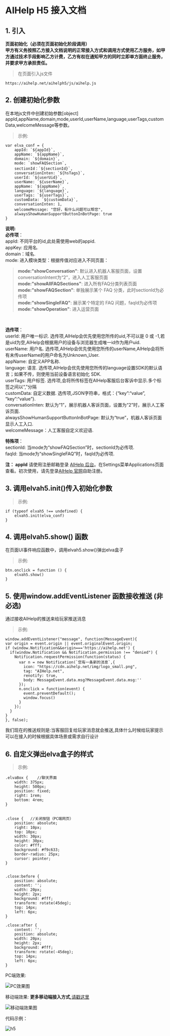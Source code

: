 # AIHelp H5 接入文档 
## 1. 引入 

**页面初始化（必须在页面初始化阶段调用）**<br />
**甲方有义务按照乙方接入文档说明的正常接入方式和调用方式使用乙方服务，如甲方通过技术手段影响乙方计费，乙方有权在通知甲方的同时立即单方面终止服务，并要求甲方承担责任。**<br />

>在页面引入js文件

	https://aihelp.net/aihelph5/js/aihelp.js

## 2. 创建初始化参数
在本地js文件中创建初始参数[object] appId,appName,domain,mode,userId,userName,language,userTags,customData,welcomeMessage等参数。

>示例:

	var elva_conf = {
		appId: `${appId}`,
		appName: `${appName}`,
		domain: `${domain}`,
		mode: `showFAQSection`,
		sectionId：`${sectionId}`,
		conversationInten: `${hsTags}`,
		userId: `${userUid}`,
		userName: `${userName}`,
		appName: `${appName}`,
		language: `${language}`,
		userTags: `${userTags}`,
		customData: `${customData}`,
		conversationInten: 1,
		welcomeMessage: "您好，有什么问题可以帮您",
		alwaysShowHumanSupportButtonInBotPage: true
	}  

**说明:**<br /> 
**必传项**：<br />
appId: 不同平台的id,此处需使用web的appid.<br />
appKey: 应用名.<br />
domain：域名.<br />
mode: 进入模块类型：根据传值对应进入不同页面：<br />

> **mode:"showConversation"**:  默认进入机器人客服页面，设置conversationIntent为“2”，进入人工客服页面<br />
> **mode:"showAllFAQSections"**:  进入所有FAQ分类列表页面<br />
> **mode:"showFAQSection"**:  单独展示某个 FAQ 分类，此时sectionId为必传项<br />
> **mode:"showSingleFAQ"**:  展示某个特定的 FAQ 问题，faqId为必传项<br />
> **mode:"showOperation"**:  进入运营页面<br />
<br />

**选传项**：<br />
userId: 用户唯一标识. 选传项,AIHelp会优先使用您所传的uid,不可以是 0 或 -1,若是uid为空,AIHelp会根据用户的设备与浏览器生成唯一id作为用户uid.<br />
userName: 用户名. 选传项,AIHelp会优先使用您所传的userName,AIHelp会将所有未传userName的用户命名为Unknown_User.<br />
appName: 自定义APP名称.<br />
language: 语言. 选传项,AIHelp会优先使用您所传的language设置SDK的默认语言；如果不传，则使用当前设备语言初始化 SDK.<br />
userTags: 用户标签. 选传项,会将所传标签在AIHelp客服后台客诉中显示.多个标签之间以“,”分隔<br />
customData: 自定义数据. 选传项,JSON字符串，格式：{“key”:“value”, “key”:“value”}.<br />
conversationInten: 默认为“1”，展示机器人客诉页面，设置为“2”时，展示人工客诉页面.<br />
alwaysShowHumanSupportButtonInBotPage: 默认为“true”，机器人客诉页面显示人工入口.<br />
welcomeMessage：人工客服自定义欢迎语.<br />

**特殊项**：<br />
sectionId: 当mode为“showFAQSection”时，sectionId为必传项.<br />
faqId: 当mode为“showSingleFAQ”时，faqId为必传项.<br />

    
**注： appId** 请使用注册邮箱登录 [AIHelp 后台](https://console.aihelp.net/elva)。在Settings菜单Applications页面查看。初次使用，请先登录[AIHelp 官网](http://aihelp.net/index.html)自助注册。<br />

## 3.	调用elvah5.init()传入初始化参数
>示例:

	if (typeof elvah5 !== undefined) { 
		elvah5.init(elva_conf)     
	} 
  
## 4.	调用elvah5.show() 函数
在页面UI事件响应函数中，调用elvah5.show()弹出elva盒子
> 示例:

	btn.onclick = function () { 
		elvah5.show()  
	}

## 5.	使用window.addEventListener 函数接收推送 (非必选)
通过接收AIHelp的推送来给玩家推送消息
> 示例:

	window.addEventListener("message", function(MessageEvent){
    var origin = event.origin || event.originalEvent.origin;
    if (window.Notification&&origin==='https://aihelp.net') {
      if(window.Notification && Notification.permission !== "denied") {
        Notification.requestPermission(function(status) {
          var n = new Notification(`您有一条新的消息`,{
            icon: "https://cdn.aihelp.net/img/logo_small.png",
            tag: "AIHelp.net",
            renotify: true,
            body: MessageEvent.data.msg?MessageEvent.data.msg:''
          }); 
          n.onclick = function(event) {
            event.preventDefault(); 
            window.focus()
          }
        });
      }
    }
    }, false);
  

我们现在的推送规则是:当客服回复给玩家消息就会推送,具体什么时候给玩家提示可以在接入的时候根据具体场景或需求自行设计

## 6.	自定义弹出elva盒子的样式
> 示例:

	.elvaBox {    //聊天界面
		width: 375px;
		height: 500px;
		position: fixed;
		right: 1rem;
		bottom: 4rem;
	}


	.close {   //关闭按钮（PC端网页）
		position: absolute;
		right: 10px;
		top: 10px;
		width: 30px;
		height: 30px;
		color: #fff;
		background: #f9c633;
		border-radius: 25px;
		cursor: pointer;
	}
	

	.close:before {
		position: absolute;
		content: '';
		width: 20px;
		height: 2px;
		background: #fff;
		transform: rotate(45deg);
		top: 14px;
		left: 6px;
	}

	.close:after {
		content: '';
		position: absolute;
		width: 20px;
		height: 2px;
		background: #fff;
		transform: rotate(-45deg);
		top: 14px;
		left: 6px;
	}

PC端效果:

![PC效果图](https://github.com/AIHELP-NET/Pictures/blob/master/AIHelp-H5-on-PC(1).jpg "h5")

移动端效果:       **更多移动端接入方式,**[请戳这里](https://github.com/AI-HELP/H5-access-stable/blob/master/more_reference_CN.md)

![移动端效果图](https://github.com/AIHELP-NET/Pictures/blob/master/AIHelp-H5-on-mobile(1).jpg "h5")

代码示例：

![h5](https://github.com/AI-HELP/H5-access-stable/blob/master/AIHelp-H5-on-mobile(2).png "h5")
